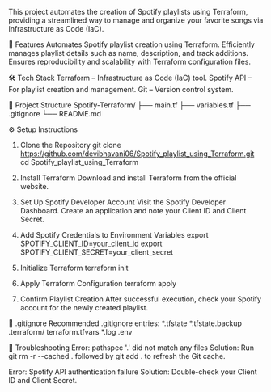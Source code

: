 This project automates the creation of Spotify playlists using Terraform, providing a streamlined way to manage and organize your favorite songs via Infrastructure as Code (IaC).

🚀 Features
Automates Spotify playlist creation using Terraform.
Efficiently manages playlist details such as name, description, and track additions.
Ensures reproducibility and scalability with Terraform configuration files.



🛠 Tech Stack
Terraform – Infrastructure as Code (IaC) tool.
Spotify API – For playlist creation and management.
Git – Version control system.



📂 Project Structure
Spotify-Terraform/
├── main.tf
├── variables.tf
├── .gitignore
└── README.md



⚙ Setup Instructions
1. Clone the Repository
git clone https://github.com/devibhavani06/Spotify_playlist_using_Terraform.git
cd Spotify_playlist_using_Terraform

2. Install Terraform
Download and install Terraform from the official website.

3. Set Up Spotify Developer Account
Visit the Spotify Developer Dashboard.
Create an application and note your Client ID and Client Secret.

4. Add Spotify Credentials to Environment Variables
export SPOTIFY_CLIENT_ID=your_client_id
export SPOTIFY_CLIENT_SECRET=your_client_secret

5. Initialize Terraform
terraform init

6. Apply Terraform Configuration
terraform apply

7. Confirm Playlist Creation
After successful execution, check your Spotify account for the newly created playlist.




📝 .gitignore
Recommended .gitignore entries:
*.tfstate
*.tfstate.backup
.terraform/
terraform.tfvars
*.log
.env




🚨 Troubleshooting
Error: pathspec '.' did not match any files
Solution: Run git rm -r --cached . followed by git add . to refresh the Git cache.

Error: Spotify API authentication failure
Solution: Double-check your Client ID and Client Secret.



